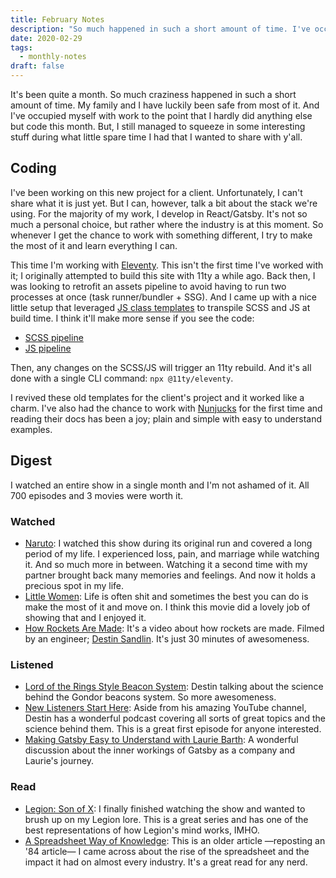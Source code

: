 ```yaml
---
title: February Notes
description: "So much happened in such a short amount of time. I've occupied myself with work to the point that I hardly did anything else but code this month. But, I still managed to squeeze in some interesting stuff."
date: 2020-02-29
tags:
  - monthly-notes
draft: false
---
```


It's been quite a month. So much craziness happened in such a short amount of time. My family and I have luckily been safe from most of it. And I've occupied myself with work to the point that I hardly did anything else but code this month. But, I still managed to squeeze in some interesting stuff during what little spare time I had that I wanted to share with y'all.

## Coding
I've been working on this new project for a client. Unfortunately, I can't share what it is just yet. But I can, however, talk a bit about the stack we're using. For the majority of my work, I develop in React/Gatsby. It's not so much a personal choice, but rather where the industry is at this moment. So whenever I get the chance to work with something different, I try to make the most of it and learn everything I can.

This time I'm working with [Eleventy](https://www.11ty.dev). This isn't the first time I've worked with it; I originally attempted to build this site with 11ty a while ago. Back then, I was looking to retrofit an assets pipeline to avoid having to run two processes at once (task runner/bundler + SSG). And I came up with a nice little setup that leveraged [JS class templates](https://www.11ty.dev/docs/languages/javascript/) to transpile SCSS and JS at build time. I think it'll make more sense if you see the code:

- [SCSS pipeline](https://github.com/fourjuaneight/static-templates/blob/master/templates/11ty/styles.11ty.js)
- [JS pipeline](https://github.com/fourjuaneight/static-templates/blob/master/templates/11ty/scripts.11ty.js)

Then, any changes on the SCSS/JS will trigger an 11ty rebuild. And it's all done with a single CLI command: `npx @11ty/eleventy`.

I revived these old templates for the client's project and it worked like a charm. I've also had the chance to work with [Nunjucks](https://mozilla.github.io/nunjucks/) for the first time and reading their docs has been a joy; plain and simple with easy to understand examples.

## Digest
I watched an entire show in a single month and I'm not ashamed of it. All 700 episodes and 3 movies were worth it.

### Watched
- [Naruto](https://www.crunchyroll.com/naruto): I watched this show during its original run and covered a long period of my life. I experienced loss, pain, and marriage while watching it. And so much more in between. Watching it a second time with my partner brought back many memories and feelings. And now it holds a precious spot in my life.
- [Little Women](https://letterboxd.com/film/little-women-2019/): Life is often shit and sometimes the best you can do is make the most of it and move on. I think this movie did a lovely job of showing that and I enjoyed it.
- [How Rockets Are Made](https://youtu.be/o0fG_lnVhHw): It's a video about how rockets are made. Filmed by an engineer; [Destin Sandlin](https://www.youtube.com/user/destinws2). It's just 30 minutes of awesomeness.

### Listened
- [Lord of the Rings Style Beacon System](https://www.nodumbquestions.fm/listen/2020/1/31/076-lord-of-the-rings-style-beacon-systems): Destin talking about the science behind the Gondor beacons system. So more awesomeness.
- [New Listeners Start Here](https://www.nodumbquestions.fm/listen/2020/2/13/077-new-listeners-start-here): Aside from his amazing YouTube channel, Destin has a wonderful podcast covering all sorts of great topics and the science behind them. This is a great first episode for anyone interested.
- [Making Gatsby Easy to Understand with Laurie Barth](https://www.software-engineering-unlocked.com/episode-11-staff-engineer-gatsby/): A wonderful discussion about the inner workings of Gatsby as a company and Laurie's journey.

### Read
- [Legion: Son of X](https://www.marvel.com/comics/collection/66037/legion_son_of_x_vol_1_-_prodigal_trade_paperback): I finally finished watching the show and wanted to brush up on my Legion lore. This is a great series and has one of the best representations of how Legion's mind works, IMHO.
- [A Spreadsheet Way of Knowledge](https://www.wired.com/2014/10/a-spreadsheet-way-of-knowledge/): This is an older article —reposting an '84 article— I came across about the rise of the spreadsheet and the impact it had on almost every industry. It's a great read for any nerd.